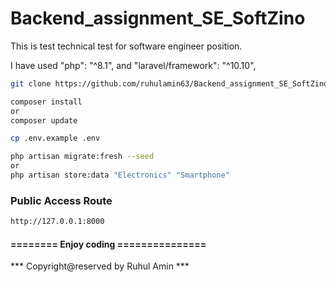 # Backend_assignment_SE_SoftZino
This is test technical test for software engineer position.

I have used  "php": "^8.1", and "laravel/framework": "^10.10",

```bash
git clone https://github.com/ruhulamin63/Backend_assignment_SE_SoftZino.git
```

```bash
composer install
or
composer update
```

```bash
cp .env.example .env
```

```bash
php artisan migrate:fresh --seed
or
php artisan store:data "Electronics" "Smartphone"
```

### Public Access Route
```bash
http://127.0.0.1:8000
```

#### ======== Enjoy coding ===============

*** Copyright@reserved by Ruhul Amin ***

